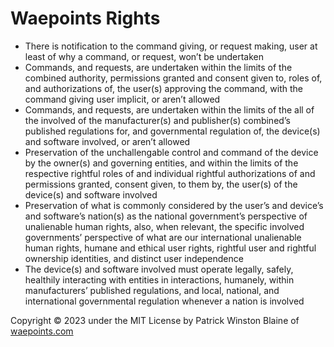 # Waepoints Rights

+ There is notification to the command giving, or request making, user at least of why a command, or request, won’t be undertaken 
+ Commands, and requests, are undertaken within the limits of the combined authority, permissions granted and consent given to, roles of, and authorizations of, the user(s) approving the command, with the command giving user implicit, or aren’t allowed
+ Commands, and requests, are undertaken within the limits of the all of the involved of the manufacturer(s) and publisher(s) combined’s published regulations for, and governmental regulation of, the device(s) and software involved, or aren’t allowed
+ Preservation of the unchallengable control and command of the device by the owner(s) and governing entities, and within the limits of the respective rightful roles of and individual rightful authorizations of and permissions granted, consent given, to them by, the user(s) of the device(s) and software involved
+ Preservation of what is commonly considered by the user’s and device’s and software’s nation(s) as the national government’s perspective of unalienable human rights, also, when relevant, the specific involved governments’ perspective of what are our international unalienable human rights, humane and ethical user rights, rightful user and rightful ownership identities, and distinct user independence
+ The device(s) and software involved must operate legally, safely, healthily interacting with entities in interactions, humanely, within manufacturers’ published regulations, and local, national, and international governmental regulation whenever a nation is involved

Copyright ©️ 2023 under the MIT License by Patrick Winston Blaine of [waepoints.com](https://www.waepoints.com)